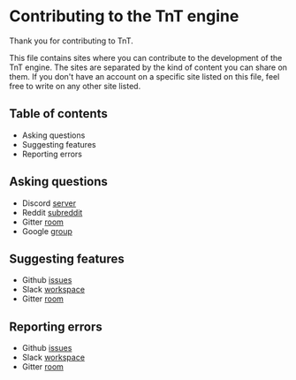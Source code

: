 # Contributing to the TnT engine
Thank you for contributing to TnT.

This file contains sites where you can contribute to the development of the TnT engine. The sites are separated by the kind of content you can share on them. If you don't have an account on a specific site listed on this file, feel free to write on any other site listed.

## Table of contents
- Asking questions
- Suggesting features
- Reporting errors

## Asking questions
- Discord [server](https://discord.gg/s5Y9VCR)
- Reddit [subreddit](https://www.reddit.com/r/TnT2d/)
- Gitter [room](https://gitter.im/tnt2d/community?utm_source=share-link&utm_medium=link&utm_campaign=share-link)
- Google [group](https://groups.google.com/g/tnt2d)

## Suggesting features
- Github [issues](https://github.com/TerensTare/tnt/isues)
- Slack [workspace](https://join.slack.com/t/tnt2d/shared_invite/zt-f3q4v25s-2m5FyEKU29J8mYsz2zDWjQ)
- Gitter [room](https://gitter.im/tnt2d/community?utm_source=share-link&utm_medium=link&utm_campaign=share-link)

## Reporting errors
- Github [issues](https://github.com/TerensTare/tnt/isues)
- Slack [workspace](https://join.slack.com/t/tnt2d/shared_invite/zt-f3q4v25s-2m5FyEKU29J8mYsz2zDWjQ)
- Gitter [room](https://gitter.im/tnt2d/community?utm_source=share-link&utm_medium=link&utm_campaign=share-link)